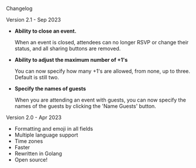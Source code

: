 Changelog

Version 2.1 - Sep 2023
- **Ability to close an event.**
  
   When an event is closed, attendees can no longer RSVP or change their status, and all sharing buttons are removed.
- **Ability to adjust the maximum number of +1's**

  You can now specify how many +1's are allowed, from none, up to three.  Default is still two.
- **Specify the names of guests** 

  When you are attending an event with guests, you can now specify the names of the guests by clicking the 'Name Guests' button. 

Version 2.0 - Apr 2023
- Formatting and emoji in all fields
- Multiple language support
- Time zones
- Faster
- Rewritten in Golang
- Open source!
